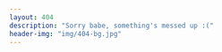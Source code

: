 ```yaml
---
layout: 404
description: "Sorry babe, something's messed up :("
header-img: "img/404-bg.jpg"
---
```

